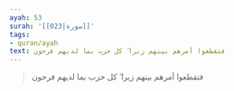 ```yaml
---
ayah: 53
surah: '[[023|سورة]]'
tags:
- quran/ayah
text: فتقطعوا أمرهم بينهم زبرا ۖ كل حزب بما لديهم فرحون
---
```

> فتقطعوا أمرهم بينهم زبرا ۖ كل حزب بما لديهم فرحون
